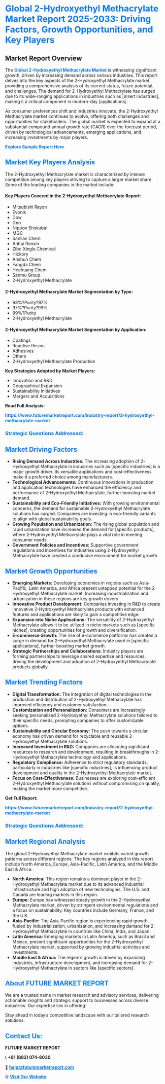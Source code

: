 <h1 style="color: #007BFF;">Global 2-Hydroxyethyl Methacrylate Market Report 2025-2033: Driving Factors, Growth Opportunities, and Key Players</h1>

<section id="overview">
<h2>Market Report Overview</h2>
<p>The <a href="https://www.futuremarketreport.com/industry-report/2-hydroxyethyl-methacrylate-market" style="color: #007BFF; text-decoration: none;"><strong>Global 2-Hydroxyethyl Methacrylate Market</strong></a> is witnessing significant growth, driven by increasing demand across various industries. This report delves into the key aspects of the 2-Hydroxyethyl Methacrylate market, providing a comprehensive analysis of its current status, future potential, and challenges. The demand for 2-Hydroxyethyl Methacrylate has surged due to its wide-ranging applications in industries such as [insert industries], making it a critical component in modern-day [applications].</p>
<p>As consumer preferences shift and industries innovate, the 2-Hydroxyethyl Methacrylate market continues to evolve, offering both challenges and opportunities for stakeholders. The global market is expected to expand at a substantial compound annual growth rate (CAGR) over the forecast period, driven by technological advancements, emerging applications, and increasing investments by major players.</p>
</section>

<section id="overview">
<p><a href="https://www.futuremarketreport.com/request-sample/reportId=110526" style="color: #007BFF; text-decoration: none;"><strong>Explore Sample Report Here</strong></a></p>
</section>

<section id="key-players">
<h2 style="color: #007BFF;">Market Key Players Analysis</h2>
<p>The 2-Hydroxyethyl Methacrylate market is characterized by intense competition among key players striving to capture a larger market share. Some of the leading companies in the market include:</p>
<h4>Key Players Covered in the 2-Hydroxyethyl Methacrylate Report:</h4>
<ul><li>Mitsubishi Rayon</li><li>Evonik</li><li>Dow</li><li>Geo</li><li>Nippon Shokubai</li><li>MGC</li><li>Sanlian Chem</li><li>Anhui Renxin</li><li>Zibo Xinglu Chemical</li><li>Hickory</li><li>Anshun Chem</li><li>Fangda Chem</li><li>Hechuang Chem</li><li>Sanmu Group</li><li>2-Hydroxyethyl Methacrylate</li></ul>
<h4>2-Hydroxyethyl Methacrylate Market Segmentation by Type:</h4>
<ul><li>93%?Purity?97%</li><li>97%?Purity?99%</li><li>99%?Purity</li><li>2-Hydroxyethyl Methacrylate</li></ul>

<h4>2-Hydroxyethyl Methacrylate Market Segmentation by Application:</h4>
<ul><li>Coatings</li><li>Reactive Resins</li><li>Adhesives</li><li>Others</li><li>2-Hydroxyethyl Methacrylate Production</li></ul>
<p><strong>Key Strategies Adopted by Market Players:</strong></p>
<ul>
<li>Innovation and R&D</li>
<li>Geographical Expansion</li>
<li>Sustainability Initiatives</li>
<li>Mergers and Acquisitions</li>
</ul>
</section>

<section>
<p><strong>Read Full Analysis: </strong></p><a href="https://www.futuremarketreport.com/industry-report/2-hydroxyethyl-methacrylate-market" style="color: #007BFF; text-decoration: none;"><strong>https://www.futuremarketreport.com/industry-report/2-hydroxyethyl-methacrylate-market</strong></a>
<h3 style="color: #007BFF;">Strategic Questions Addressed:</h3>
</section>

<section id="driving-factors">
<h2 style="color: #007BFF;">Market Driving Factors</h2>
<ul>
<li><strong>Rising Demand Across Industries:</strong> The increasing adoption of 2-Hydroxyethyl Methacrylate in industries such as [specific industries] is a major growth driver. Its versatile applications and cost-effectiveness make it a preferred choice among manufacturers.</li>
<li><strong>Technological Advancements:</strong> Continuous innovations in production and application technologies have enhanced the efficiency and performance of 2-Hydroxyethyl Methacrylate, further boosting market demand.</li>
<li><strong>Sustainability and Eco-Friendly Initiatives:</strong> With growing environmental concerns, the demand for sustainable 2-Hydroxyethyl Methacrylate solutions has surged. Companies are investing in eco-friendly variants to align with global sustainability goals.</li>
<li><strong>Growing Population and Urbanization:</strong> The rising global population and rapid urbanization have increased the demand for [specific products], where 2-Hydroxyethyl Methacrylate plays a vital role in meeting consumer needs.</li>
<li><strong>Government Policies and Incentives:</strong> Supportive government regulations and incentives for industries using 2-Hydroxyethyl Methacrylate have created a conducive environment for market growth.</li>
</ul>
</section>

<section id="growth-opportunities">
<h2 style="color: #007BFF;">Market Growth Opportunities</h2>
<ul>
<li><strong>Emerging Markets:</strong> Developing economies in regions such as Asia-Pacific, Latin America, and Africa present untapped potential for the 2-Hydroxyethyl Methacrylate market. Increasing industrialization and urbanization in these regions are key growth drivers.</li>
<li><strong>Innovative Product Development:</strong> Companies investing in R&D to create innovative 2-Hydroxyethyl Methacrylate products with enhanced features and applications are likely to gain a competitive edge.</li>
<li><strong>Expansion into Niche Applications:</strong> The versatility of 2-Hydroxyethyl Methacrylate allows it to be utilized in niche markets such as [specific niches], creating opportunities for growth and diversification.</li>
<li><strong>E-commerce Growth:</strong> The rise of e-commerce platforms has created a surge in demand for 2-Hydroxyethyl Methacrylate used in [specific applications], further boosting market growth.</li>
<li><strong>Strategic Partnerships and Collaborations:</strong> Industry players are forming partnerships to leverage shared expertise and resources, driving the development and adoption of 2-Hydroxyethyl Methacrylate products globally.</li>
</ul>
</section>

<section id="trending-factors">
<h2 style="color: #007BFF;">Market Trending Factors</h2>
<ul>
<li><strong>Digital Transformation:</strong> The integration of digital technologies in the production and distribution of 2-Hydroxyethyl Methacrylate has improved efficiency and customer satisfaction.</li>
<li><strong>Customization and Personalization:</strong> Consumers are increasingly seeking personalized 2-Hydroxyethyl Methacrylate solutions tailored to their specific needs, prompting companies to offer customizable options.</li>
<li><strong>Sustainability and Circular Economy:</strong> The push towards a circular economy has driven demand for recyclable and reusable 2-Hydroxyethyl Methacrylate solutions.</li>
<li><strong>Increased Investment in R&D:</strong> Companies are allocating significant resources to research and development, resulting in breakthroughs in 2-Hydroxyethyl Methacrylate technology and applications.</li>
<li><strong>Regulatory Compliance:</strong> Adherence to strict regulatory standards, particularly in industries like [specific industries], is influencing product development and quality in the 2-Hydroxyethyl Methacrylate market.</li>
<li><strong>Focus on Cost-Effectiveness:</strong> Businesses are exploring cost-efficient 2-Hydroxyethyl Methacrylate solutions without compromising on quality, making the market more competitive.</li>
</ul>
</section>

<section>
<p><strong>Get Full Report: </strong></p><a href="https://www.futuremarketreport.com/industry-report/2-hydroxyethyl-methacrylate-market" style="color: #007BFF; text-decoration: none;"><strong>https://www.futuremarketreport.com/industry-report/2-hydroxyethyl-methacrylate-market</strong></a>
<h3 style="color: #007BFF;">Strategic Questions Addressed:</h3>
</section>


<section id="regional-analysis">
<h2 style="color: #007BFF;">Market Regional Analysis</h2>
<p>The global 2-Hydroxyethyl Methacrylate market exhibits varied growth patterns across different regions. The key regions analyzed in this report include North America, Europe, Asia-Pacific, Latin America, and the Middle East & Africa:</p>
<ul>
<li><strong>North America:</strong> This region remains a dominant player in the 2-Hydroxyethyl Methacrylate market due to its advanced industrial infrastructure and high adoption of new technologies. The U.S. and Canada are leading markets in this region.</li>
<li><strong>Europe:</strong> Europe has witnessed steady growth in the 2-Hydroxyethyl Methacrylate market, driven by stringent environmental regulations and a focus on sustainability. Key countries include Germany, France, and the U.K.</li>
<li><strong>Asia-Pacific:</strong> The Asia-Pacific region is experiencing rapid growth, fueled by industrialization, urbanization, and increasing demand for 2-Hydroxyethyl Methacrylate in countries like China, India, and Japan.</li>
<li><strong>Latin America:</strong> Emerging markets in Latin America, such as Brazil and Mexico, present significant opportunities for the 2-Hydroxyethyl Methacrylate market, supported by growing industrial activities and investments.</li>
<li><strong>Middle East & Africa:</strong> The region’s growth is driven by expanding industries, infrastructure development, and increasing demand for 2-Hydroxyethyl Methacrylate in sectors like [specific sectors].</li>
</ul>
</section>

<footer>
<h2 style="color: #007BFF;">About FUTURE MARKET REPORT</h2>
<p>We are a trusted name in market research and advisory services, delivering actionable insights and strategic support to businesses across diverse industries. Our expertise lies in offering:</p>

<p>Stay ahead in today’s competitive landscape with our tailored research solutions.</p>

<h2 style="color: #007BFF;">Contact Us:</h2>
<p><strong>FUTURE MARKET REPORT</strong></p>
<p>📞 <strong>+91 (883) 074-8030</strong></p>
<p>📧 <strong><a href="mailto:help@futuremarketreport.com" style="color: #007BFF;">help@futuremarketreport.com</a></strong></p>
<p>🌐 <strong><a href="https://www.futuremarketreport.com/" style="color: #007BFF;">Visit Our Website</a></strong></p>
</footer>